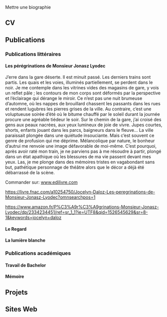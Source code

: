 Mettre une biographie

## CV

## Publications

### Publications littéraires

#### Les pérégrinations de Monsieur Jonasz Lyodec


J’erre dans la gare déserte. Il est minuit passé. Les derniers trains sont partis. Les quais et les voies, illuminés partiellement, se perdent dans le noir.
Je me contemple dans les vitrines vides des magasins de gare, y vois un reflet pâle ; les contours de mon corps sont déformés par la perspective et l’éclairage qui dérange le miroir.
Ce n’est pas une nuit brumeuse d’automne, où les nappes de brouillard chassent les passants dans les rues et rendent lugubres les pierres grises de la ville. Au contraire, c’est une voluptueuse soirée d’été où le bitume chauffé par le soleil durant la journée procure une agréable tiédeur le soir. Sur le chemin de la gare, j’ai croisé des gens aux peaux nacrées, aux yeux lumineux de joie de vivre. Jupes courtes, shorts, enfants jouant dans les parcs, baigneurs dans le fleuve... La ville paraissait plongée dans une quiétude insouciante.
Mais c’est souvent ce genre de profusion qui me déprime. Mélancolique par nature, le bonheur d’autrui me renvoie une image défavorable de moi-même. C’est pourquoi, après avoir raté mon train, je ne parviens pas à me résoudre à partir, plongé dans un état apathique où les blessures de ma vie passent devant mes yeux. Las, je me plonge dans des mémoires tristes en vagabondant sans but, pathétique personnage de théâtre alors que le décor a déjà été débarrassé de la scène.

Commander sur: 
www.edilivre.com

https://livre.fnac.com/a10254750/Jocelyn-Daloz-Les-peregrinations-de-Monsieur-Jonasz-Lyodec?omnsearchpos=1

https://www.amazon.fr/P%C3%A9r%C3%A9grinations-Monsieur-Jonasz-Lyodec/dp/2334234451/ref=sr_1_1?ie=UTF8&qid=1526545629&sr=8-1&keywords=jocelyn+daloz

#### Le Regard

#### La lumière blanche

### Publications académiques

#### Travail de Bachelor

#### Mémoire

## Projets

## Sites Web



